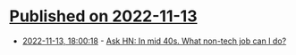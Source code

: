 # [Published on 2022-11-13](index.md)

* [2022-11-13, 18:00:18](https://news.ycombinator.com/item?id=33585522) - [Ask HN: In mid 40s. What non-tech job can I do?](https://news.ycombinator.com/item?id=33585522)
